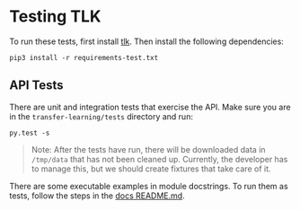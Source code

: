 # Testing TLK

To run these tests, first install [tlk](/tlk). Then install the following dependencies:

```
pip3 install -r requirements-test.txt

```

## API Tests
There are unit and integration tests that exercise the API. 
Make sure you are in the `transfer-learning/tests` directory and run:

```
py.test -s
```

> Note: After the tests have run, there will be downloaded data in `/tmp/data` 
that has not been cleaned up. Currently, the developer has to manage this, but
we should create fixtures that take care of it.

There are some executable examples in module docstrings. To run them as tests, follow
the steps in the [docs README.md](/docs/README.md).
